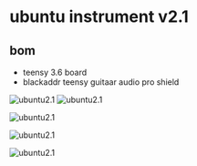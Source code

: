 # ubuntu instrument v2.1
## bom
 * teensy 3.6 board
 * blackaddr teensy guitaar audio pro shield
 
![ubuntu2.1](https://github.com/newdigate/teensy-eurorack/raw/master/hardware/ubuntu-v2.1/images/IMG_0013.JPG)
![ubuntu2.1](https://github.com/newdigate/teensy-eurorack/raw/master/hardware/ubuntu-v2.1/images/IMG_0014.JPG)

![ubuntu2.1](https://github.com/newdigate/teensy-eurorack/raw/master/hardware/ubuntu-v2.1/images/Ubuntu%20assembly%20v120.png)


![ubuntu2.1](https://github.com/newdigate/teensy-eurorack/raw/master/hardware/ubuntu-v2.1/circuits/teensy36-test-harness-7.png)

![ubuntu2.1](https://github.com/newdigate/teensy-eurorack/raw/master/hardware/ubuntu-v2.1/circuits/TriggersCV_Circuitry.png)
